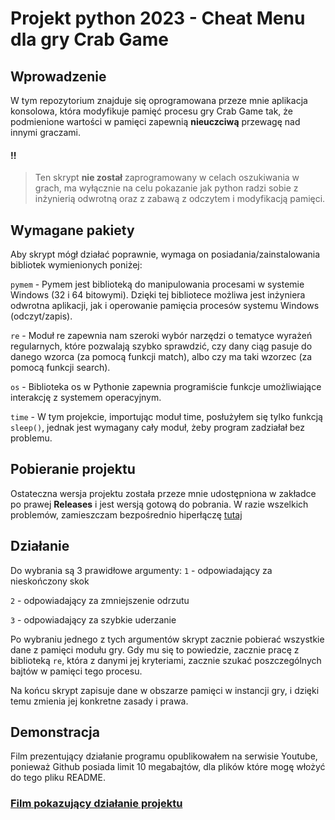 # Projekt python 2023 - Cheat Menu dla gry Crab Game

## Wprowadzenie

W tym repozytorium znajduje się oprogramowana przeze mnie aplikacja konsolowa, która modyfikuje pamięć procesu gry Crab Game tak, że podmienione wartości w pamięci zapewnią **nieuczciwą** przewagę nad innymi graczami.

#### !!
> Ten skrypt **nie został** zaprogramowany w celach oszukiwania w grach,
> ma wyłącznie na celu pokazanie jak python radzi sobie z inżynierią odwrotną oraz z zabawą z odczytem i modyfikacją pamięci.

## Wymagane pakiety

Aby skrypt mógł działać poprawnie, wymaga on posiadania/zainstalowania bibliotek wymienionych poniżej:

`pymem` - Pymem jest biblioteką do manipulowania procesami w systemie Windows (32 i 64 bitowymi). Dzięki tej bibliotece możliwa jest inżyniera odwrotna aplikacji, jak i operowanie pamięcia procesów systemu Windows (odczyt/zapis).

`re` - Moduł re zapewnia nam szeroki wybór narzędzi o tematyce wyrażeń regularnych, które pozwalają szybko sprawdzić, czy dany ciąg pasuje do danego wzorca (za pomocą funkcji match), albo czy ma taki wzorzec (za pomocą funkcji search).

`os` - Biblioteka os w Pythonie zapewnia programiście funkcje umożliwiające interakcję z systemem operacyjnym.

`time` - W tym projekcie, importując moduł time, posłużyłem się tylko funkcją `sleep()`, jednak jest wymagany cały moduł, żeby program zadziałał bez problemu.


## Pobieranie projektu

Ostateczna wersja projektu została przeze mnie udostępniona w zakładce po prawej **Releases** i jest wersją gotową do pobrania. W razie wszelkich problemów, zamieszczam bezpośrednio hiperłączę [tutaj](https://github.com/wajnie/projekt-py2023/releases/tag/Fina%C5%82)

## Działanie

Do wybrania są 3 prawidłowe argumenty:
`1` - odpowiadający za nieskończony skok

`2` - odpowiadający za zmniejszenie odrzutu

`3` - odpowiadający za szybkie uderzanie

Po wybraniu jednego z tych argumentów skrypt zacznie pobierać wszystkie dane z pamięci modułu gry. Gdy mu się to powiedzie, zacznie pracę z biblioteką `re`, która z danymi jej kryteriami, zacznie szukać poszczególnych bajtów w pamięci tego procesu.

Na końcu skrypt zapisuje dane w obszarze pamięci w instancji gry, i dzięki temu zmienia jej konkretne zasady i prawa.

## Demonstracja

Film prezentujący działanie programu opublikowałem na serwisie Youtube, ponieważ Github posiada limit 10 megabajtów, dla plików które mogę włożyć do tego pliku README.

### **[Film pokazujący działanie projektu](https://www.youtube.com/watch?v=mBAb47E9Ocg)**
